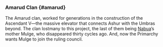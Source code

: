 ### Amarud Clan {#amarud}

The Amarud clan, worked for generations in the construction of the Ascendant V—the massive elevator that connects Ashur with the Umbras beyond.
The clan lostmany to this project, the last of them being [Nabua](#nabua)’s mother Mulge, who disappeared thirty cycles ago.
And, now the Primarchy wants Mulge to join the ruling council.
